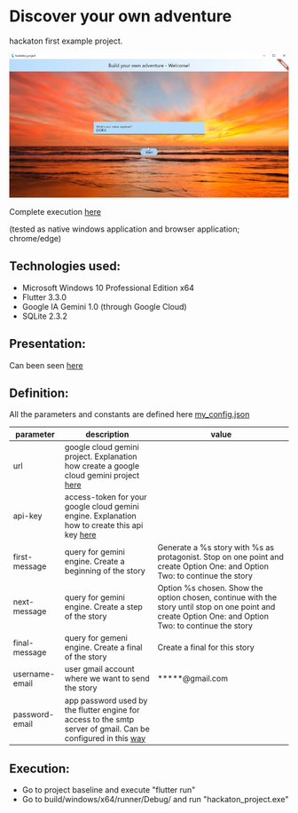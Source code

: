 # Discover your own adventure

hackaton first example project.

![alt text](https://github.com/jeag2002/FlutterExperiments/blob/master/hackaton_project/hackaton_project.jpg?raw=true)

Complete execution [here](https://youtu.be/7CPZFWzqqBI)

(tested as native windows application and browser application; chrome/edge)

## Technologies used:

- Microsoft Windows 10 Professional Edition x64
- Flutter 3.3.0
- Google IA Gemini 1.0 (through Google Cloud)
- SQLite 2.3.2

## Presentation: 

Can been seen [here](ppt/Your_Story_v1.ppt)

## Definition:

All the parameters and constants are defined here [my_config.json](assets/properties/my_config.json)

|parameter|description|value|
|---------|-----------|-----|
|url|google cloud gemini project. Explanation how create a google cloud gemini project [here](https://cloud.google.com/gemini/docs/discover/set-up-gemini)|<google cloud gemini api>|
|api-key|access-token for your google cloud gemini engine. Explanation how to create this api key [here](https://saturncloud.io/blog/how-to-get-an-access-token-from-google-cloud/)|<your gemini api access-token key>|
|first-message|query for gemini engine. Create a beginning of the story|Generate a %s story with %s as protagonist. Stop on one point and create Option One: and Option Two: to continue the story|
|next-message|query for gemini engine. Create a step of the story|Option %s chosen. Show the option chosen, continue with the story until stop on one point and create Option One: and Option Two: to continue the story|
|final-message|query for gemeni engine. Create a final of the story|Create a final for this story|
|username-email|user gmail account where we want to send the story|*****@gmail.com|
|password-email|app password used by the flutter engine for access to the smtp server of gmail. Can be configured in this [way](https://support.google.com/accounts/answer/185833?hl=en)|<password>|

## Execution:

- Go to project baseline and execute "flutter run"
- Go to build/windows/x64/runner/Debug/ and run "hackaton_project.exe"
